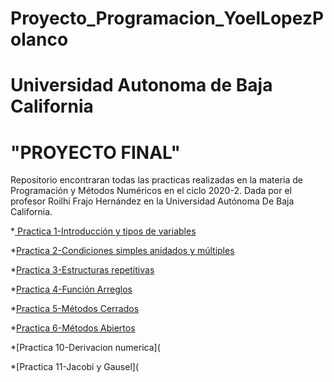 # Proyecto_Programacion_YoelLopezPolanco
#  Universidad Autonoma de Baja California
#                           "PROYECTO FINAL"                                         
Repositorio encontraran  todas las practicas realizadas en la materia de Programación y Métodos Numéricos en el ciclo 2020-2. Dada por el profesor Roilhi Frajo Hernández en la Universidad Autónoma De Baja California. 

*[ Practica 1-Introducción y tipos de variables](https://github.com/Yoel-Lopez/Proyecto_Programacion_YoelLopezPolanco/tree/main/Practica%201_Introducci%C3%B3n%20y%20tipos%20de%20variables)

*[Practica 2-Condiciones simples anidados y múltiples](https://github.com/Yoel-Lopez/Proyecto_Programacion_YoelLopezPolanco/tree/main/Practica%202_condicionales%20simples%2C%20anidados%20y%20m%C3%BAtiples)

*[Practica 3-Estructuras repetitivas](https://github.com/Yoel-Lopez/Proyecto_Programacion_YoelLopezPolanco/tree/main/Practica%203_Estructuras%20repetitivas)   

*[Practica 4-Función Arreglos](https://github.com/Yoel-Lopez/Proyecto_Programacion_YoelLopezPolanco/commit/0e9fe5c61849fcd5b0725a1b4dd24ba8e7404f1a)

*[Practica 5-Métodos Cerrados](https://github.com/Yoel-Lopez/Proyecto_Programacion_YoelLopezPolanco/commit/43d224a0408f04949be9a4156516ea549023eb5a)

*[Practica 6-Métodos Abiertos](https://github.com/Yoel-Lopez/Proyecto_Programacion_YoelLopezPolanco/commit/f9c955cf2b060d3ccb209aadb57af640f333963f)

*[Practica 10-Derivacion numerica](

*[Practica 11-Jacobi y Gausel](
